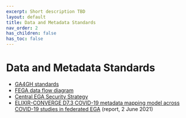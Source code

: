 ```yaml
---
excerpt: Short description TBD
layout: default
title: Data and Metadata Standards
nav_order: 2 
has_children: false
has_toc: false
---
```

# Data and Metadata Standards

- [GA4GH standards](https://ega-archive.org/ga4gh)
- [FEGA data flow diagram](https://docs.google.com/presentation/d/1IrU5jPJpGQ7n-WH-7WvJZjjH03ww9LfFMLK1kTBeAco/edit#slide=id.gcf2c0c3039_0_126)
- [Central EGA Security Strategy](https://ega-archive.org/files/European_Genome_phenome_Archive_Security_Overview.pdf)
- [ELIXIR-CONVERGE D7.3 COVID-19 metadata mapping model across COVID-19 studies in federated EGA](https://zenodo.org/record/4893222) (report, 2 June 2021)
